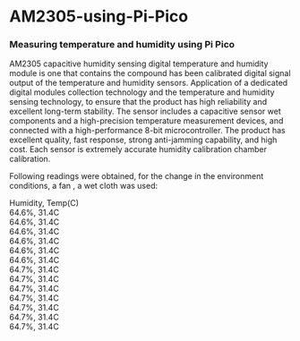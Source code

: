 # AM2305-using-Pi-Pico
### Measuring temperature and humidity using Pi Pico
AM2305 capacitive humidity sensing digital temperature and humidity module is one that contains the
compound has been calibrated digital signal output of the temperature and humidity sensors. Application of a
dedicated digital modules collection technology and the temperature and humidity sensing technology, to ensure
that the product has high reliability and excellent long-term stability. The sensor includes a capacitive sensor wet
components and a high-precision temperature measurement devices, and connected with a high-performance
8-bit microcontroller. The product has excellent quality, fast response, strong anti-jamming capability, and
high cost. Each sensor is extremely accurate humidity calibration chamber calibration.

Following readings were obtained, for the change in the environment conditions, a fan , a wet cloth was used:

Humidity, Temp(C)<br /> 
64.6%,   31.4C<br /> 
64.6%,   31.4C<br /> 
64.6%,   31.4C<br /> 
64.6%,   31.4C<br /> 
64.6%,   31.4C<br /> 
64.6%,   31.4C<br /> 
64.7%,   31.4C<br /> 
64.7%,   31.4C<br /> 
64.7%,   31.4C<br /> 
64.7%,   31.4C<br /> 
64.7%,   31.4C<br /> 
64.7%,   31.4C<br /> 
64.7%,   31.4C<br /> 
